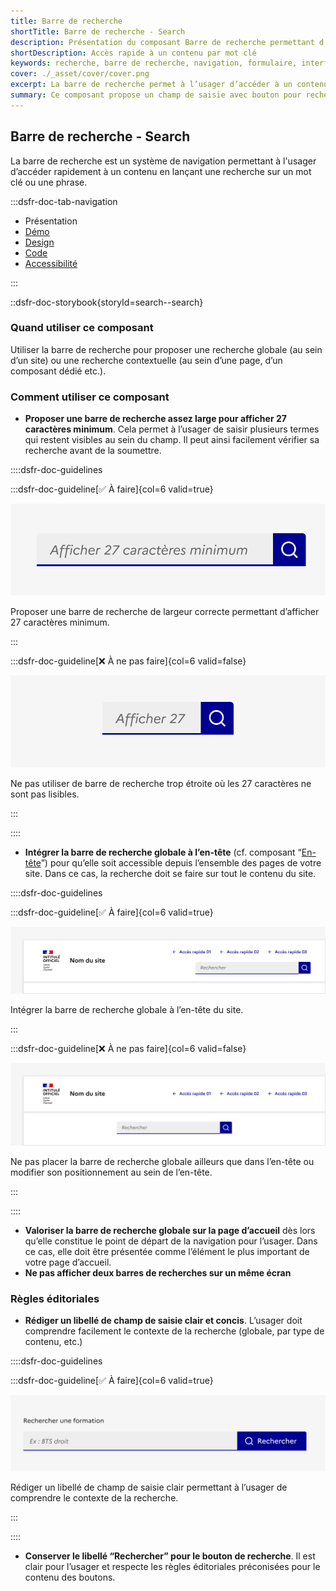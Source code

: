 ```yaml
---
title: Barre de recherche
shortTitle: Barre de recherche - Search
description: Présentation du composant Barre de recherche permettant d’accéder rapidement à un contenu via un mot clé ou une phrase.
shortDescription: Accès rapide à un contenu par mot clé
keywords: recherche, barre de recherche, navigation, formulaire, interface, DSFR, accessibilité, moteur de recherche
cover: ./_asset/cover/cover.png
excerpt: La barre de recherche permet à l’usager d’accéder à un contenu ciblé en saisissant un mot clé ou une phrase. Elle peut être globale ou contextuelle selon l’usage.
summary: Ce composant propose un champ de saisie avec bouton pour rechercher un contenu spécifique au sein d’un site ou d’un bloc fonctionnel. Elle s’intègre idéalement à l’en-tête pour un usage global ou dans une section précise pour des recherches contextuelles. Le composant suit des recommandations strictes en matière d’accessibilité, de largeur minimale, de rédaction des libellés et ne permet pas de personnalisation graphique.
---
```


## Barre de recherche - Search

La barre de recherche est un système de navigation permettant à l'usager d’accéder rapidement à un contenu en lançant une recherche sur un mot clé ou une phrase.

:::dsfr-doc-tab-navigation

- Présentation
- [Démo](./demo/index.md)
- [Design](./design/index.md)
- [Code](./code/index.md)
- [Accessibilité](./accessibility/index.md)

:::

::dsfr-doc-storybook{storyId=search--search}

### Quand utiliser ce composant

Utiliser la barre de recherche pour proposer une recherche globale (au sein d’un site) ou une recherche contextuelle (au sein d’une page, d’un composant dédié etc.).

### Comment utiliser ce composant

- **Proposer une barre de recherche assez large pour afficher 27 caractères minimum**. Cela permet à l’usager de saisir plusieurs termes qui restent visibles au sein du champ. Il peut ainsi facilement vérifier sa recherche avant de la soumettre.

::::dsfr-doc-guidelines

:::dsfr-doc-guideline[✅ À faire]{col=6 valid=true}

![](./_asset/use/do-1.png)

Proposer une barre de recherche de largeur correcte permettant d’afficher 27 caractères minimum.

:::

:::dsfr-doc-guideline[❌ À ne pas faire]{col=6 valid=false}

![](./_asset/use/dont-1.png)

Ne pas utiliser de barre de recherche trop étroite où les 27 caractères ne sont pas lisibles.

:::

::::

- **Intégrer la barre de recherche globale à l’en-tête** (cf. composant “[En-tête](../../../header/_part/doc/index.md)”) pour qu’elle soit accessible depuis l’ensemble des pages de votre site. Dans ce cas, la recherche doit se faire sur tout le contenu du site.

::::dsfr-doc-guidelines

:::dsfr-doc-guideline[✅ À faire]{col=6 valid=true}

![](./_asset/use/do-2.png)

Intégrer la barre de recherche globale à l’en-tête du site.

:::

:::dsfr-doc-guideline[❌ À ne pas faire]{col=6 valid=false}

![](./_asset/use/dont-2.png)

Ne pas placer la barre de recherche globale ailleurs que dans l’en-tête ou modifier son positionnement au sein de l’en-tête.

:::

::::

- **Valoriser la barre de recherche globale sur la page d’accueil** dès lors qu’elle constitue le point de départ de la navigation pour l’usager. Dans ce cas, elle doit être présentée comme l’élément le plus important de votre page d’accueil.
- **Ne pas afficher deux barres de recherches sur un même écran**

### Règles éditoriales

- **Rédiger un libellé de champ de saisie clair et concis**. L’usager doit comprendre facilement le contexte de la recherche (globale, par type de contenu, etc.)

::::dsfr-doc-guidelines

:::dsfr-doc-guideline[✅ À faire]{col=6 valid=true}

![](./_asset/edit/do-1.png)

Rédiger un libellé de champ de saisie clair permettant à l’usager de comprendre le contexte de la recherche.

:::

::::

- **Conserver le libellé “Rechercher” pour le bouton de recherche**. Il est clair pour l’usager et respecte les règles éditoriales préconisées pour le contenu des boutons.
